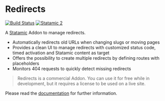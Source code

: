 # Redirects

[![Build Status](https://travis-ci.org/gridonic/statamic-redirects.svg?branch=master)](https://travis-ci.org/gridonic/statamic-redirects)
[![Statamic 2](https://img.shields.io/badge/Statamic-2.10-orange.svg)](https://statamic.com)

A [Statamic](https://statamic.com) Addon to manage redirects.

* Automatically redirects old URLs when changing slugs or moving pages
* Provides a clean UI to manage redirects with customized status code, timed activation and Statamic content as target
* Offers the possibility to create multiple redirects by defining routes with placeholders
* Monitors 404 requests to quickly detect missing redirects

> Redirects is a commercial Addon. You can use it for free while in development, but it requires a license to be used on a live site.

Please read the [documentation](DOCUMENTATION.md) for further information.
